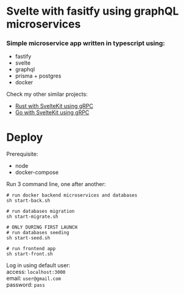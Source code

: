 # Svelte with fasitfy using graphQL microservices

### Simple microservice app written in typescript using:

- fastify
- svelte
- graphql
- prisma + postgres
- docker

Check my other similar projects:
- [Rust with SvelteKit using gRPC](https://github.com/mpiorowski/rust-typescript-grpc)
- [Go with SvelteKit using gRPC](https://github.com/mpiorowski/go-svelte-grpc)

# Deploy

Prerequisite:
- node
- docker-compose


Run 3 command line, one after another:

```
# run docker backend microservices and databases
sh start-back.sh
```

```
# run databases migration
sh start-migrate.sh
```

```
# ONLY DURING FIRST LAUNCH
# run databases seeding
sh start-seed.sh
```

```
# run frontend app
sh start-front.sh
```

Log in using default user:  
access: `localhost:3000`  
email: `user@gmail.com`  
password: `pass`
